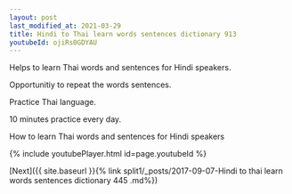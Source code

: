 ```yaml
---
layout: post
last_modified_at: 2021-03-29
title: Hindi to Thai learn words sentences dictionary 913 
youtubeId: ojiRs0GDYAU
---
```

 
 
Helps to learn Thai words and sentences for Hindi speakers.

Opportunitiy to repeat the words sentences. 

Practice Thai language. 
 
10 minutes practice every day. 
 
How to learn Thai words and sentences for Hindi speakers 
 
{% include youtubePlayer.html id=page.youtubeId %}
 
 
[Next]({{ site.baseurl }}{% link  split1/_posts/2017-09-07-Hindi to thai learn words sentences dictionary 445 .md%})
 
